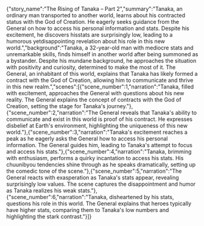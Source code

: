 {"story_name":"The Rising of Tanaka – Part 2","summary":"Tanaka, an ordinary man transported to another world, learns about his contracted status with the God of Creation. He eagerly seeks guidance from the General on how to access his personal information and stats. Despite his excitement, he discovers hisstats are surprisingly low, leading to a humorous yetdisappointing revelation about his role in this new world.","background":"Tanaka, a 32-year-old man with mediocre stats and unremarkable skills, finds himself in another world after being summoned as a bystander. Despite his mundane background, he approaches the situation with positivity and curiosity, determined to make the most of it. The General, an inhabitant of this world, explains that Tanaka has likely formed a contract with the God of Creation, allowing him to communicate and thrive in this new realm.","scenes":[{"scene_number":1,"narration":"Tanaka, filled with excitement, approaches the General with questions about his new reality. The General explains the concept of contracts with the God of Creation, setting the stage for Tanaka's journey."},{"scene_number":2,"narration":"The General reveals that Tanaka's ability to communicate and exist in this world is proof of his contract. He expresses disbelief at Earth's environment, highlighting the uniqueness of this new world."},{"scene_number":3,"narration":"Tanaka's excitement reaches a peak as he eagerly asks the General how to access his personal information. The General guides him, leading to Tanaka's attempt to focus and access his stats."},{"scene_number":4,"narration":"Tanaka, brimming with enthusiasm, performs a quirky incantation to access his stats. His chuunibyou tendencies shine through as he speaks dramatically, setting up the comedic tone of the scene."},{"scene_number":5,"narration":"The General reacts with exasperation as Tanaka's stats appear, revealing surprisingly low values. The scene captures the disappointment and humor as Tanaka realizes his weak stats."},{"scene_number":6,"narration":"Tanaka, disheartened by his stats, questions his role in this world. The General explains that heroes typically have higher stats, comparing them to Tanaka's low numbers and highlighting the stark contrast."}]}